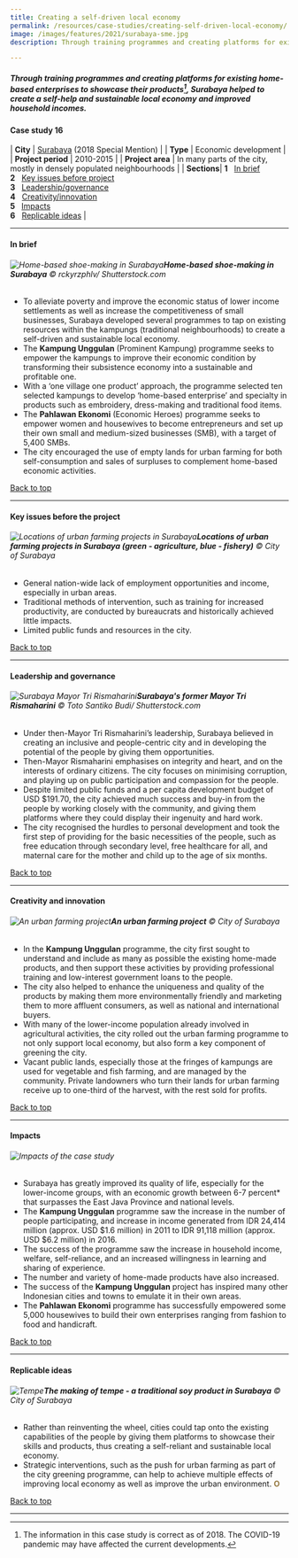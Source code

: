 ```yaml
---
title: Creating a self-driven local economy 
permalink: /resources/case-studies/creating-self-driven-local-economy/
image: /images/features/2021/surabaya-sme.jpg
description: Through training programmes and creating platforms for existing home-based enterprises to showcase their products, Surabaya helped to create a self-help and sustainable local economy and improved household incomes.

---
```


##### Through training programmes and creating platforms for existing home-based enterprises to showcase their products[^1], Surabaya helped to create a self-help and sustainable local economy and improved household incomes. 

#### **Case study 16**

| **City** | [Surabaya](/surabaya/) (2018 Special Mention) |
| **Type** | Economic development |
| **Project period** | 2010-2015 |
| **Project area** | In many parts of the city, mostly in densely populated neighbourhoods  |
| **Sections**| **1** &nbsp; [In brief](#in-brief) <br> **2** &nbsp; [Key issues before project](#key-issues-before-the-project) <br> **3** &nbsp; [Leadership/governance](#leadership-and-governance) <br> **4** &nbsp; [Creativity/innovation](#creativity-and-innovation) <br> **5** &nbsp; [Impacts](#impacts) <br> **6** &nbsp; [Replicable ideas](#replicable-ideas) |

---

#### **In brief**

###### ![Home-based shoe-making in Surabaya](/images/features/2021/surabaya-shoe-making.jpg/)**Home-based shoe-making in Surabaya** © rckyrzphlv/ Shutterstock.com

- To alleviate poverty and improve the economic status of lower income settlements as well as increase the competitiveness of small businesses, Surabaya developed several programmes to tap on existing resources within the kampungs (traditional neighbourhoods) to create a self-driven and sustainable local economy. 
- The **Kampung Unggulan** (Prominent Kampung) programme seeks to empower the kampungs to improve their economic condition by transforming their subsistence economy into a sustainable and profitable one. 
- With a ‘one village one product’ approach, the programme selected ten selected kampungs to develop ‘home-based enterprise’ and specialty in products such as embroidery, dress-making and traditional food items. 
- The **Pahlawan Ekonomi** (Economic Heroes) programme seeks to empower women and housewives to become entrepreneurs and set up their own small and medium-sized businesses (SMB), with a target of 5,400 SMBs.
- The city encouraged the use of empty lands for urban farming for both self-consumption and sales of surpluses to complement home-based economic activities. 

[Back to top](#case-study-16)

---

#### **Key issues before the project**

###### ![Locations of urban farming projects in Surabaya](/images/features/2021/urban-farming-locations.jpg/)**Locations of urban farming projects in Surabaya (green - agriculture, blue - fishery)** © City of Surabaya

- General nation-wide lack of employment opportunities and income, especially in urban areas. 
- Traditional methods of intervention, such as training for increased productivity, are conducted by bureaucrats and historically achieved little impacts. 
- Limited public funds and resources in the city.

[Back to top](#case-study-16)

---

#### **Leadership and governance**

###### ![Surabaya Mayor Tri Rismaharini](/images/features/2021/surabay-mayor.jpg/)**Surabaya's former Mayor Tri Rismaharini** © Toto Santiko Budi/ Shutterstock.com

- Under then-Mayor Tri Rismaharini’s leadership, Surabaya believed in creating an inclusive and people-centric city and in developing the potential of the people by giving them opportunities. 
- Then-Mayor Rismaharini emphasises on integrity and heart, and on the interests of ordinary citizens. The city focuses on minimising corruption, and playing up on public participation and compassion for the people. 
- Despite limited public funds and a per capita development budget of USD $191.70, the city achieved much success and buy-in from the people by working closely with the community, and giving them platforms where they could display their ingenuity and hard work. 
- The city recognised the hurdles to personal development and took the first step of providing for the basic necessities of the people, such as free education through secondary level, free healthcare for all, and maternal care for the mother and child up to the age of six months. 

[Back to top](#case-study-16)

---

#### **Creativity and innovation**

###### ![An urban farming project](/images/features/2021/surabaya-urban-farming3.jpg/)**An urban farming project** © City of Surabaya

- In the **Kampung Unggulan** programme, the city first sought to understand and include as many as possible the existing home-made products, and then support these activities by providing professional training and low-interest government loans to the people. 
- The city also helped to enhance the uniqueness and quality of the products by making them more environmentally friendly and marketing them to more affluent consumers, as well as national and international buyers. 
- With many of the lower-income population already involved in agricultural activities, the city rolled out the urban farming programme to not only support local economy, but also form a key component of greening the city. 
- Vacant public lands, especially those at the fringes of kampungs are used for vegetable and fish farming, and are managed by the community. Private landowners who turn their lands for urban farming receive up to one-third of the harvest, with the rest sold for profits. 

[Back to top](#case-study-16)

---

#### **Impacts**

###### ![Impacts of the case study](/images/features/2021/icons-surabaya-case-study.png/)

- Surabaya has greatly improved its quality of life, especially for the lower-income groups, with an economic growth between 6-7 percent* that surpasses the East Java Province and national levels. 
- The **Kampung Unggulan** programme saw the increase in the number of people participating, and increase in income generated from IDR 24,414 million (approx. USD $1.6 million) in 2011 to IDR 91,118 million (approx. USD $6.2 million) in 2016.
- The success of the programme saw the increase in household income, welfare, self-reliance, and an increased willingness in learning and sharing of experience. 
- The number and variety of home-made products have also increased. 
- The success of the **Kampung Unggulan** project has inspired many other Indonesian cities and towns to emulate it in their own areas. 
- The **Pahlawan Ekonomi** programme has successfully empowered some 5,000 housewives to build their own enterprises ranging from fashion to food and handicraft. 

[Back to top](#case-study-16)

---

#### **Replicable ideas**

###### ![Tempe](/images/features/2021/surabaya-tempe.jpg/)**The making of tempe - a traditional soy product in Surabaya** © City of Surabaya

- Rather than reinventing the wheel, cities could tap onto the existing capabilities of the people by giving them platforms to showcase their skills and products, thus creating a self-reliant and sustainable local economy. 
- Strategic interventions, such as the push for urban farming as part of the city greening programme, can help to achieve multiple effects of improving local economy as well as improve the urban environment. **<font color="#967942">O</font>**

[Back to top](#case-study-16)

---

[^1]: The information in this case study is correct as of 2018. The COVID-19 pandemic may have affected the current developments.
